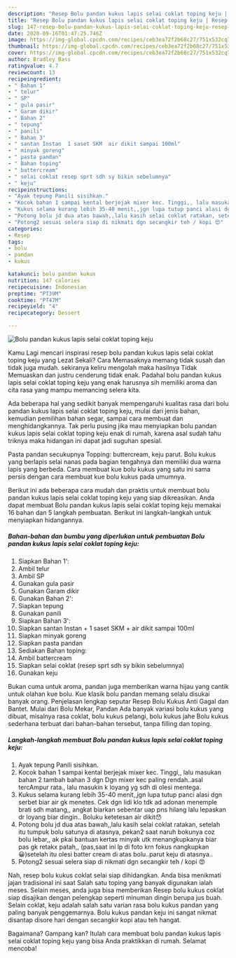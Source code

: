 ```yaml
---
description: "Resep Bolu pandan kukus lapis selai coklat toping keju | Resep Bumbu Bolu pandan kukus lapis selai coklat toping keju Yang Enak Dan Lezat"
title: "Resep Bolu pandan kukus lapis selai coklat toping keju | Resep Bumbu Bolu pandan kukus lapis selai coklat toping keju Yang Enak Dan Lezat"
slug: 147-resep-bolu-pandan-kukus-lapis-selai-coklat-toping-keju-resep-bumbu-bolu-pandan-kukus-lapis-selai-coklat-toping-keju-yang-enak-dan-lezat
date: 2020-09-16T01:47:25.746Z
image: https://img-global.cpcdn.com/recipes/ceb3ea72f2b68c27/751x532cq70/bolu-pandan-kukus-lapis-selai-coklat-toping-keju-foto-resep-utama.jpg
thumbnail: https://img-global.cpcdn.com/recipes/ceb3ea72f2b68c27/751x532cq70/bolu-pandan-kukus-lapis-selai-coklat-toping-keju-foto-resep-utama.jpg
cover: https://img-global.cpcdn.com/recipes/ceb3ea72f2b68c27/751x532cq70/bolu-pandan-kukus-lapis-selai-coklat-toping-keju-foto-resep-utama.jpg
author: Bradley Bass
ratingvalue: 4.7
reviewcount: 13
recipeingredient:
- " Bahan 1"
- " telur"
- " SP"
- " gula pasir"
- " Garam dikir"
- " Bahan 2"
- " tepung"
- " panili"
- " Bahan 3"
- " santan Instan  1 saset SKM  air dikit sampai 100ml"
- " minyak goreng"
- " pasta pandan"
- " Bahan toping"
- " battercream"
- " selai coklat resep sprt sdh sy bikin sebelumnya"
- " keju"
recipeinstructions:
- "Ayak tepung Panili sisihkan."
- "Kocok bahan 1 sampai kental berjejak mixer kec. Tinggi,, lalu masukan bahan 2 tambah bahan 3 dgn Dgn mixer kec paling rendah..asal tercAmpur rata., lalu masukin k loyang yg sdh di olesi mentega."
- "Kukus selama kurang lebih 35-40 menit,,jgn lupa tutup panci alasi dgn serbet biar air gk menetes. Cek dgn lidi klo tdk ad adonan menemple brati sdh matang,, angkat biarkan sebentar uap pns hilang lalu lepaskan dr loyang biar dingin.. Boluku ketetesan air dikit😯"
- "Potong bolu jd dua atas bawah,,lalu kasih selai coklat ratakan, setelah itu tumpuk bolu satunya di atasnya, pekan2 saat naruh bokunya coz bolu lebar,, ak pkai bantuan kertas minyak utk menangkupkanya biar pas gk retakx patah,, (pas,saat ini lp di foto krn fokus nangkupkan😀)setelah itu olesi batter cream di atas bolu..parut keju di atasnya.."
- "Potong2 sesuai selera siap di nikmati dgn secangkir teh / kopi 😍"
categories:
- Resep
tags:
- bolu
- pandan
- kukus

katakunci: bolu pandan kukus 
nutrition: 147 calories
recipecuisine: Indonesian
preptime: "PT39M"
cooktime: "PT47M"
recipeyield: "4"
recipecategory: Dessert

---
```



![Bolu pandan kukus lapis selai coklat toping keju](https://img-global.cpcdn.com/recipes/ceb3ea72f2b68c27/751x532cq70/bolu-pandan-kukus-lapis-selai-coklat-toping-keju-foto-resep-utama.jpg)

Kamu Lagi mencari inspirasi resep bolu pandan kukus lapis selai coklat toping keju yang Lezat Sekali? Cara Memasaknya memang tidak susah dan tidak juga mudah. sekiranya keliru mengolah maka hasilnya Tidak Memuaskan dan justru cenderung tidak enak. Padahal bolu pandan kukus lapis selai coklat toping keju yang enak harusnya sih memiliki aroma dan cita rasa yang mampu memancing selera kita.

Ada beberapa hal yang sedikit banyak mempengaruhi kualitas rasa dari bolu pandan kukus lapis selai coklat toping keju, mulai dari jenis bahan, kemudian pemilihan bahan segar, sampai cara membuat dan menghidangkannya. Tak perlu pusing jika mau menyiapkan bolu pandan kukus lapis selai coklat toping keju enak di rumah, karena asal sudah tahu triknya maka hidangan ini dapat jadi suguhan spesial.

Pasta pandan secukupnya Topping: buttercream, keju parut. Bolu kukus yang berlapis selai nanas pada bagian tengahnya dan memiliki dua warna lapis yang berbeda. Cara membuat kue bolu kukus yang satu ini sama persis dengan cara membuat kue bolu kukus pada umumnya.


Berikut ini ada beberapa cara mudah dan praktis untuk membuat bolu pandan kukus lapis selai coklat toping keju yang siap dikreasikan. Anda dapat membuat Bolu pandan kukus lapis selai coklat toping keju memakai 16 bahan dan 5 langkah pembuatan. Berikut ini langkah-langkah untuk menyiapkan hidangannya.

<!--inarticleads1-->

##### Bahan-bahan dan bumbu yang diperlukan untuk pembuatan Bolu pandan kukus lapis selai coklat toping keju:

1. Siapkan  Bahan 1&#39;:
1. Ambil  telur
1. Ambil  SP
1. Gunakan  gula pasir
1. Gunakan  Garam dikir
1. Gunakan  Bahan 2&#39;:
1. Siapkan  tepung
1. Gunakan  panili
1. Siapkan  Bahan 3&#39;:
1. Siapkan  santan Instan + 1 saset SKM + air dikit sampai 100ml
1. Siapkan  minyak goreng
1. Siapkan  pasta pandan
1. Sediakan  Bahan toping:
1. Ambil  battercream
1. Siapkan  selai coklat (resep sprt sdh sy bikin sebelumnya)
1. Gunakan  keju


Bukan cuma untuk aroma, pandan juga memberikan warna hijau yang cantik untuk olahan kue bolu. Kue klasik bolu pandan memang selalu disukai banyak orang. Penjelasan lengkap seputar Resep Bolu Kukus Anti Gagal dan Bantet. Mulai dari Bolu Mekar, Pandan Ada banyak variasi bolu kukus yang dibuat, misalnya rasa coklat, bolu kukus pelangi, bolu kukus jahe Bolu kukus sederhana terbuat dari bahan-bahan tersebut, tanpa filling dan toping. 

<!--inarticleads2-->

##### Langkah-langkah membuat Bolu pandan kukus lapis selai coklat toping keju:

1. Ayak tepung Panili sisihkan.
1. Kocok bahan 1 sampai kental berjejak mixer kec. Tinggi,, lalu masukan bahan 2 tambah bahan 3 dgn Dgn mixer kec paling rendah..asal tercAmpur rata., lalu masukin k loyang yg sdh di olesi mentega.
1. Kukus selama kurang lebih 35-40 menit,,jgn lupa tutup panci alasi dgn serbet biar air gk menetes. Cek dgn lidi klo tdk ad adonan menemple brati sdh matang,, angkat biarkan sebentar uap pns hilang lalu lepaskan dr loyang biar dingin.. Boluku ketetesan air dikit😯
1. Potong bolu jd dua atas bawah,,lalu kasih selai coklat ratakan, setelah itu tumpuk bolu satunya di atasnya, pekan2 saat naruh bokunya coz bolu lebar,, ak pkai bantuan kertas minyak utk menangkupkanya biar pas gk retakx patah,, (pas,saat ini lp di foto krn fokus nangkupkan😀)setelah itu olesi batter cream di atas bolu..parut keju di atasnya..
1. Potong2 sesuai selera siap di nikmati dgn secangkir teh / kopi 😍


Nah, resep bolu kukus coklat selai siap dihidangkan. Anda bisa menikmati jajan tradisional ini saat Salah satu toping yang banyak digunakan ialah meses. Selain meses, anda juga bisa memberikan Resep bolu kukus coklat siap disajikan dengan pelengkap seperti minuman dingin berupa jus buah. Selain coklat, keju adalah salah satu varian rasa bolu kukus pandan yang paling banyak penggemarnya. Bolu kukus pandan keju ini sangat nikmat disantap disore hari dengan secangkir kopi atau teh hangat. 

Bagaimana? Gampang kan? Itulah cara membuat bolu pandan kukus lapis selai coklat toping keju yang bisa Anda praktikkan di rumah. Selamat mencoba!

